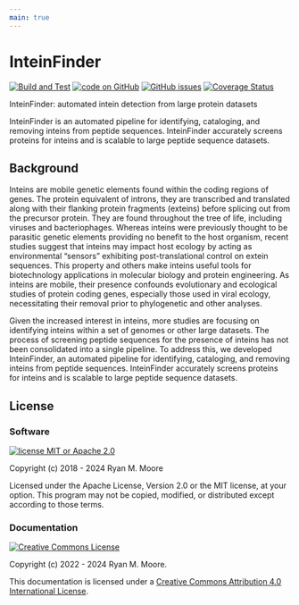 ```yaml
---
main: true
---
```


# InteinFinder

[![Build and Test](https://github.com/mooreryan/InteinFinder/actions/workflows/build_and_test.yml/badge.svg?branch=main)](https://github.com/mooreryan/InteinFinder/actions/workflows/build_and_test.yml) [![code on GitHub](https://img.shields.io/badge/code-GitHub-blue)](https://github.com/mooreryan/InteinFinder) [![GitHub issues](https://img.shields.io/github/issues/mooreryan/InteinFinder)](https://github.com/mooreryan/InteinFinder/issues) [![Coverage Status](https://coveralls.io/repos/github/mooreryan/InteinFinder/badge.svg?branch=main)](https://coveralls.io/github/mooreryan/InteinFinder?branch=main)

InteinFinder: automated intein detection from large protein datasets

InteinFinder is an automated pipeline for identifying, cataloging, and removing inteins from peptide sequences.  InteinFinder accurately screens proteins for inteins and is scalable to large peptide sequence datasets.

## Background

Inteins are mobile genetic elements found within the coding regions of genes.  The protein equivalent of introns, they are transcribed and translated along with their flanking protein fragments (exteins) before splicing out from the precursor protein.  They are found throughout the tree of life, including viruses and bacteriophages.  Whereas inteins were previously thought to be parasitic genetic elements providing no benefit to the host organism, recent studies suggest that inteins may impact host ecology by acting as environmental “sensors” exhibiting post-translational control on extein sequences.  This property and others make inteins useful tools for biotechnology applications in molecular biology and protein engineering.  As inteins are mobile, their presence confounds evolutionary and ecological studies of protein coding genes, especially those used in viral ecology, necessitating their removal prior to phylogenetic and other analyses.

Given the increased interest in inteins, more studies are focusing on identifying inteins within a set of genomes or other large datasets.  The process of screening peptide sequences for the presence of inteins has not been consolidated into a single pipeline.  To address this, we developed InteinFinder, an automated pipeline for identifying, cataloging, and removing inteins from peptide sequences.  InteinFinder accurately screens proteins for inteins and is scalable to large peptide sequence datasets.

## License

### Software

[![license MIT or Apache
2.0](https://img.shields.io/badge/license-MIT%20or%20Apache%202.0-blue)](https://github.com/mooreryan/InteinFinder)

Copyright (c) 2018 - 2024 Ryan M. Moore

Licensed under the Apache License, Version 2.0 or the MIT license, at your option. This program may not be copied, modified, or distributed except according to those terms.

### Documentation

<a rel="license" href="http://creativecommons.org/licenses/by/4.0/">
<img alt="Creative Commons License" style="border-width:0" src="https://i.creativecommons.org/l/by/4.0/88x31.png" />
</a>

Copyright (c) 2022 - 2024 Ryan M. Moore.

This documentation is licensed under a <a rel="license" href="http://creativecommons.org/licenses/by/4.0/">Creative Commons Attribution 4.0 International License</a>.
